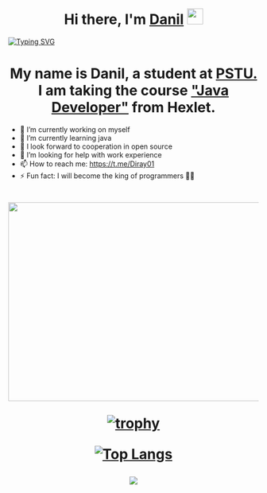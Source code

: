 <h1 align="center">Hi there, I'm <a href="https://t.me/Diray01" target="_blank">Danil</a> 
<img src="https://github.com/blackcater/blackcater/raw/main/images/Hi.gif" height="32"/></h1>


[![Typing SVG](https://readme-typing-svg.herokuapp.com?color=%2336BCF7&lines=Computer+science+student)](https://git.io/typing-svg)

<h1 align="center">My name is Danil, a student at <a href="https://pstu.ru/" target="_blank">PSTU.</a> I am taking the course <a href="https://ru.hexlet.io/programs/java?ysclid=leekjg10rr277653470/" target="_blank">"Java Developer"</a> from Hexlet.</h1>
  
- 🔭 I’m currently working on myself
- 🌱 I’m currently learning java
- 👯 I look forward to cooperation in open source
- 🤔 I’m looking for help with work experience
- 📫 How to reach me: https://t.me/Diray01
- ⚡ Fun fact: I will become the king of programmers 🏴‍☠️
  
 <h1 align="center"><img src="https://lexica-serve-encoded-images2.sharif.workers.dev/full_jpg/5ff44423-e894-4b8a-ad47-6805fed2e0e1" width="550" height="400"></a> 

[![trophy](https://github-profile-trophy.vercel.app/?username=ryo-ma)](https://github.com/ryo-ma/github-profile-trophy)

[![Top Langs](https://github-readme-stats.vercel.app/api/top-langs/?username=anuraghazra)](https://github.com/anuraghazra/github-readme-stats)

![](https://komarev.com/ghpvc/?username=Daniell010)


